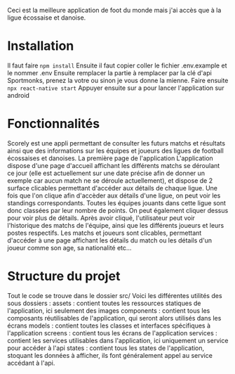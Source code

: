Ceci est la meilleure application de foot du monde mais j'ai accès que à la ligue écossaise et danoise.

# Installation

Il faut faire 
```npm install```
Ensuite il faut copier coller le fichier .env.example et le nommer .env
Ensuite remplacer la partie à remplacer par la clé d'api Sportmonks, prenez la votre ou sinon je vous donne la mienne.
Faire ensuite 
```npx react-native start```
Appuyer ensuite sur a pour lancer l'application sur android

# Fonctionnalités
Scorely est une appli permettant de consulter les futurs matchs et résultats ainsi que des informations sur les équipes et joueurs des ligues de football écossaises et danoises.
La première page de l'application
L'application dispose d'une page d'accueil affichant les différents matchs se déroulant ce jour (elle est actuellement sur une date précise afin de donner un exemple car aucun match ne se déroule actuellement), et dispose de 2 surface clicables permettant d'accéder aux détails de chaque ligue.
Une fois que l'on clique afin d'accèder aux détails d'une ligue, on peut voir les standings correspondants. Toutes les équipes jouants dans cette ligue sont donc classées par leur nombre de points. On peut également cliquer dessus pour voir plus de détails.
Après avoir cliqué, l'utilisateur peut voir l'historique des matchs de l'équipe, ainsi que les différents joueurs et leurs postes respectifs.
Les matchs et joueurs sont clicables, permettant d'accéder à une page affichant les détails du match ou les détails d'un joueur comme son age, sa nationalité etc...

# Structure du projet
Tout le code se trouve dans le dossier src/
Voici les différentes utilités des sous dossiers :
assets : contient toutes les ressources statiques de l'application, ici seulement des images
components : contient tous les composants réutilisables de l'application, qui seront alors utilisés dans les écrans
models : contient toutes les classes et interfaces spécifiques à l'application
screens : contient tous les écrans de l'application
services : contient les services utilisables dans l'application, ici uniquement un service pour accéder à l'api
states : contient tous les states de l'application, stoquant les données à afficher, ils font généralement appel au service accédant à l'api.